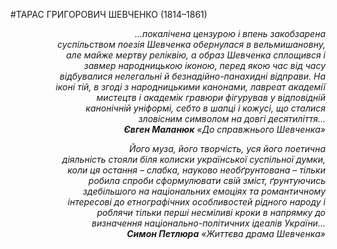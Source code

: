 #ТАРАС ГРИГОРОВИЧ ШЕВЧЕНКО (1814–1861)
<p align="right"><i>…покалічена цензурою і впень закобзарена<br>
суспільством поезія Шевченка обернулася в вельмишановну,<br>
але майже мертву реліквію, а образ Шевченка сплощився і<br>
завмер народницькою іконою, перед якою час від часу<br>
відбувалися нелегальні й безнадійно-панахидні відправи. На<br>
іконі тій, в згоді з народницькими канонами, лавреат академії<br>
мистецтв і академік гравюри фігурував у відповідній<br>
канонічній уніформі, себто в шапці і кожусі, що сталися<br>
зловісним символом на довгі десятиліття...<br>
<b>Євген Маланюк</b> «До справжнього Шевченка»</i>
</p>
<p align="right"><i>
Його муза, його творчість, уся його поетична<br>
діяльність стояли біля колиски української суспільної думки,<br>
коли ця остання – слабка, науково необґрунтована – тільки<br>
робила спроби сформулювати свій зміст, ґрунтуючись<br>
здебільшого на національних емоціях та романтичному<br>
інтересові до етнографічних особливостей рідного народу і<br>
роблячи тільки перші несміливі кроки в напрямку до<br>
визначення національно-політичних ідеалів України...<br>
<b>Симон Петлюра</b> «Життєва драма Шевченка»</i>

</p>  